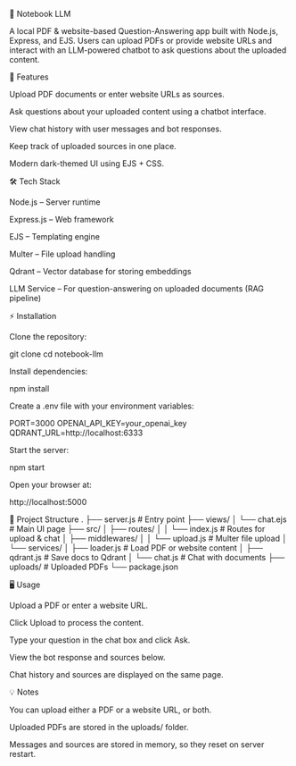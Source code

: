 📒 Notebook LLM

A local PDF & website-based Question-Answering app built with Node.js, Express, and EJS. Users can upload PDFs or provide website URLs and interact with an LLM-powered chatbot to ask questions about the uploaded content.

🚀 Features

Upload PDF documents or enter website URLs as sources.

Ask questions about your uploaded content using a chatbot interface.

View chat history with user messages and bot responses.

Keep track of uploaded sources in one place.

Modern dark-themed UI using EJS + CSS.

🛠 Tech Stack

Node.js – Server runtime

Express.js – Web framework

EJS – Templating engine

Multer – File upload handling

Qdrant – Vector database for storing embeddings

LLM Service – For question-answering on uploaded documents (RAG pipeline)

⚡ Installation

Clone the repository:

git clone <your-repo-url>
cd notebook-llm


Install dependencies:

npm install


Create a .env file with your environment variables:

PORT=3000
OPENAI_API_KEY=your_openai_key
QDRANT_URL=http://localhost:6333


Start the server:

npm start


Open your browser at:

http://localhost:5000

📂 Project Structure
.
├── server.js           # Entry point
├── views/
│   └── chat.ejs        # Main UI page
├── src/
│   ├── routes/
│   │   └── index.js    # Routes for upload & chat
│   ├── middlewares/
│   │   └── upload.js   # Multer file upload
│   └── services/
│       ├── loader.js    # Load PDF or website content
│       ├── qdrant.js    # Save docs to Qdrant
│       └── chat.js      # Chat with documents
├── uploads/             # Uploaded PDFs
└── package.json

🖥 Usage

Upload a PDF or enter a website URL.

Click Upload to process the content.

Type your question in the chat box and click Ask.

View the bot response and sources below.

Chat history and sources are displayed on the same page.

💡 Notes

You can upload either a PDF or a website URL, or both.

Uploaded PDFs are stored in the uploads/ folder.

Messages and sources are stored in memory, so they reset on server restart.